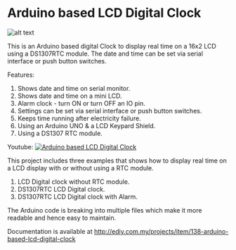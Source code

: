 # Arduino based LCD Digital Clock

![alt text](https://cloud.githubusercontent.com/assets/2958810/14786727/c023cdb0-0b32-11e6-9be3-d471a8cd6973.jpg "Arduino based LCD Digital Clock")

This is an Arduino based digital Clock to display real time on a 16x2 LCD using a DS1307RTC module. The date and time can be set via serial interface or push button switches.

Features:
<ol>
	<li>Shows date and time on serial monitor.</li>
	<li>Shows date and time on a mini LCD.</li>
	<li>Alarm clock - turn ON or turn OFF an IO pin.</li>
	<li>Settings can be set via serial interface or push button switches.</li>
	<li>Keeps time running after electricity failure.</li>
	<li>Using an Arduino UNO & a LCD Keypard Shield.</li>
	<li>Using a DS1307 RTC module.
</ol>

Youtube:
[![Arduino based LCD Digital Clock](https://img.youtube.com/vi/Hp1u-akidpM/0.jpg)](https://www.youtube.com/watch?v=Hp1u-akidpM)

This project includes three examples that shows how to display real time on a LCD display with or without using a RTC module.
<ol>
<li>LCD Digital clock without RTC module.</li>
<li>DS1307RTC LCD Digital clock.</li>
<li>DS1307RTC LCD Digital clock with Alarm.</li>
</ol>
The Arduino code is breaking into multiple files which make it more readable and hence easy to maintain.
 
Documentation is available at http://ediy.com.my/projects/item/138-arduino-based-lcd-digital-clock

